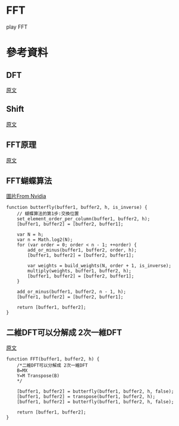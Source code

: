 # FFT
play FFT

# 參考資料

## DFT
[原文](https://blog.csdn.net/sac761/article/details/76525188?fbclid=IwAR3S5ForwXvr3N2Cb44iRz6naGqq1KiwM2GXCBMd4kDqLaG3ej3hGKm-H6I)  

## Shift
[原文](https://blog.csdn.net/haoaoweitt/article/details/83012477)

## FFT原理
[原文](https://ccjou.wordpress.com/2012/05/25/%E5%BF%AB%E9%80%9F%E5%82%85%E7%AB%8B%E8%91%89%E8%BD%89%E6%8F%9B/?fbclid=IwAR0cKxfMMt9AZYsKBqt60Ko1ojiO5_jnoqW1Tqt8TIl3U1N3NBzGK4-tpe0)  

## FFT蝴蝶算法
[圖片From Nvidia](https://developer.nvidia.com/sites/all/modules/custom/gpugems/books/GPUGems2/elementLinks/48_fft_01.jpg?fbclid=IwAR2H-0eU76Zdzrvrn_MPJDliacIK6MSIuLEh060NvqEWKjb1Zxnvb2el7mQ)  

```
function butterfly(buffer1, buffer2, h, is_inverse) {
    // 蝴蝶算法的第1步:交換位置
    set_element_order_per_column(buffer1, buffer2, h);
    [buffer1, buffer2] = [buffer2, buffer1];

    var N = h;
    var n = Math.log2(N);
    for (var order = 0; order < n - 1; ++order) {
        add_or_minus(buffer1, buffer2, order, h);
        [buffer1, buffer2] = [buffer2, buffer1];

        var weights = build_weights(N, order + 1, is_inverse);
        multiply(weights, buffer1, buffer2, h);
        [buffer1, buffer2] = [buffer2, buffer1];
    }

    add_or_minus(buffer1, buffer2, n - 1, h);
    [buffer1, buffer2] = [buffer2, buffer1];

    return [buffer1, buffer2];
}
```

## 二維DFT可以分解成 2次一維DFT
[原文](https://zhuanlan.zhihu.com/p/36377799?fbclid=IwAR3NN4Bjy3aZtE1d8VANJM0gown7Cc_XQPH6SxrlZkjmXV4cZsWNErwOdq0)

```
function FFT(buffer1, buffer2, h) {
    /*二維DFT可以分解成 2次一維DFT
    B=MX
    Y=M Transpose(B)
    */

    [buffer1, buffer2] = butterfly(buffer1, buffer2, h, false);
    [buffer1, buffer2] = transpose(buffer1, buffer2, h);
    [buffer1, buffer2] = butterfly(buffer1, buffer2, h, false);

    return [buffer1, buffer2];
}
```
